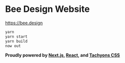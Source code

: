 # Bee Design Website

https://bee.design

```bash
yarn
yarn start
yarn build
now out
```

**Proudly powered by [Next.js](https://github.com/zeit/next.js), [React](https://facebook.github.io/react/), and [Tachyons CSS](http://tachyons.io)**
